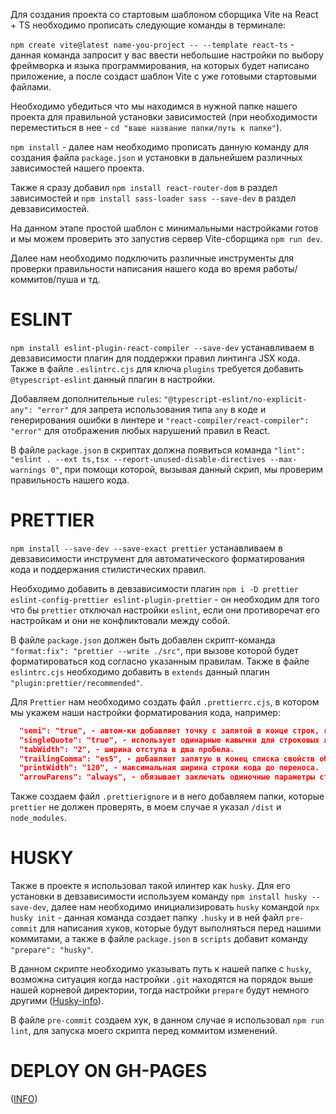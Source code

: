 Для создания проекта со стартовым шаблоном сборщика Vite на React + TS необходимо прописать следующие команды в терминале:

`npm create vite@latest name-you-project -- --template react-ts` - данная команда запросит у вас ввести небольшие настройки по выбору фреймворка и языка программирования, на которых будет написано приложение, а после создаст шаблон Vite с уже готовыми стартовыми файлами.

Необходимо убедиться что мы находимся в нужной папке нашего проекта для правильной установки зависимостей (при необходимости переместиться в нее - `cd "ваше название папки/путь к папке"`).

`npm install` - далее нам необходимо прописать данную команду для создания файла `package.json` и установки в дальнейшем различных зависимостей нашего проекта.

Также я сразу добавил `npm install react-router-dom` в раздел зависимостей и `npm install sass-loader sass --save-dev` в раздел девзависимостей.

На данном этапе простой шаблон с минимальными настройками готов и мы можем проверить это запустив сервер Vite-сборщика `npm run dev`.

Далее нам необходимо подключить различные инструменты для проверки правильности написания нашего кода во время работы/коммитов/пуша и тд.

# ESLINT

`npm install eslint-plugin-react-compiler --save-dev` устанавливаем в девзависимости плагин для поддержки правил линтинга JSX кода. Также в файле `.eslintrc.cjs` для ключа `plugins` требуется добавить `@typescript-eslint` данный плагин в настройки.

Добавляем дополнительные `rules`: `"@typescript-eslint/no-explicit-any": "error"` для запрета использования типа `any` в коде и генерирования ошибки в линтере и `"react-compiler/react-compiler": "error"` для отображения любых нарушений правил в React.

В файле `package.json` в скриптах должна появиться команда `"lint": "eslint . --ext ts,tsx --report-unused-disable-directives --max-warnings 0"`, при помощи которой, вызывая данный скрип, мы проверим правильность нашего кода.

# PRETTIER

`npm install --save-dev --save-exact prettier` устанавливаем в девзависимости инструмент для автоматического форматирования кода и поддержания стилистических правил.

Необходимо добавить в девзависимости плагин `npm i -D prettier eslint-config-prettier eslint-plugin-prettier` - он необходим для того что бы `prettier` отключал настройки `eslint`, если они противоречат его настройкам и они не конфликтовали между собой.

В файле `package.json` должен быть добавлен скрипт-команда `"format:fix": "prettier --write ./src"`, при вызове которой будет форматироваться код согласно указанным правилам. Также в файле `eslintrc.cjs` необходимо добавить в `extends` данный плагин `"plugin:prettier/recommended"`.

Для `Prettier` нам необходимо создать файл `.prettierrc.cjs`, в котором мы укажем наши настройки форматирования кода, например:

```json
  "semi": "true", - автом-ки добавляет точку с запятой в конце строк, где это необходимо.
  "singleQuote": "true", - использует одинарные кавычки для строковых литералов.
  "tabWidth": "2", - ширина отступа в два пробела.
  "trailingComma": "es5", - добавляет запятую в конец списка свойств объекта/массива.
  "printWidth": "120", - максимальная ширина строки кода до переноса.
  "arrowParens": "always", - обязывает заключать одиночные параметры стрелочных функций в круглые скобки.
```

Также создаем файл `.prettierignore` и в него добавляем папки, которые `prettier` не должен проверять, в моем случае я указал `/dist` и `node_modules`.

# HUSKY

Также в проекте я использовал такой илинтер как `husky`. Для его установки в девзависимости используем команду `npm install husky --save-dev`, далее нам необходимо инициализировать `husky` командой `npx husky init` - данная команда создает папку `.husky` и в ней файл `pre-commit` для написания хуков, которые будут выполняться перед нашими коммитами, а также в файле `package.json` в `scripts` добавит команду `"prepare": "husky"`.

В данном скрипте необходимо указывать путь к нашей папке с `husky`, возможна ситуация когда настройки `.git` находятся на порядок выше нашей корневой директории, тогда настройки `prepare` будут немного другими ([Husky-info](https://typicode.github.io/husky/how-to.html)).

В файле `pre-commit` создаем хук, в данном случае я использовал `npm run lint`, для запуска моего скрипта перед коммитом изменений.

# DEPLOY ON GH-PAGES

([INFO](https://www.youtube.com/watch?v=PN4uPBEfxCQ))
